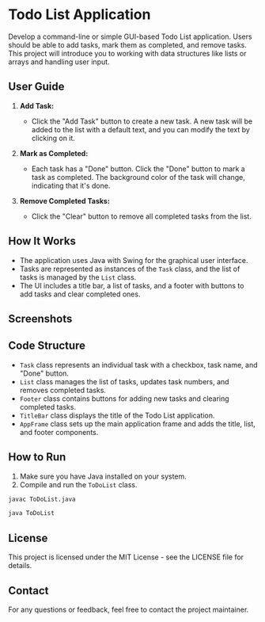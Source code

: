 # Todo List Application

Develop a command-line or simple GUI-based Todo List application. Users should be able to add tasks, mark them as completed, and remove tasks. This project will introduce you to working with data structures like lists or arrays and handling user input.

## User Guide

1. **Add Task:**
   - Click the "Add Task" button to create a new task. A new task will be added to the list with a default text, and you can modify the text by clicking on it.

2. **Mark as Completed:**
   - Each task has a "Done" button. Click the "Done" button to mark a task as completed. The background color of the task will change, indicating that it's done.

3. **Remove Completed Tasks:**
   - Click the "Clear" button to remove all completed tasks from the list.

## How It Works

- The application uses Java with Swing for the graphical user interface.
- Tasks are represented as instances of the `Task` class, and the list of tasks is managed by the `List` class.
- The UI includes a title bar, a list of tasks, and a footer with buttons to add tasks and clear completed ones.

## Screenshots


## Code Structure

- `Task` class represents an individual task with a checkbox, task name, and "Done" button.
- `List` class manages the list of tasks, updates task numbers, and removes completed tasks.
- `Footer` class contains buttons for adding new tasks and clearing completed tasks.
- `TitleBar` class displays the title of the Todo List application.
- `AppFrame` class sets up the main application frame and adds the title, list, and footer components.

## How to Run

1. Make sure you have Java installed on your system.
2. Compile and run the `ToDoList` class.

```bash
javac ToDoList.java
```
```bash
java ToDoList
```

## License
This project is licensed under the MIT License - see the LICENSE file for details.

## Contact
For any questions or feedback, feel free to contact the project maintainer.